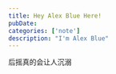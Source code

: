 ```yaml
---
title: Hey Alex Blue Here!
pubDate: 
categories: ['note']
description: "I'm Alex Blue"
---
```


后摇真的会让人沉溺